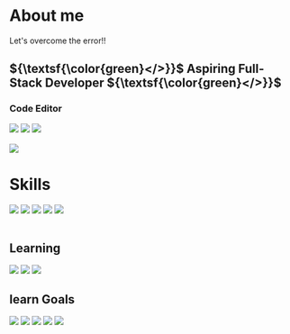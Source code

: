 <h1>About me</h1>
<p>Let's overcome the error!!</p> 

<h2>${\textsf{\color{green}&lt;&#47;&gt;}}$ Aspiring Full-Stack Developer ${\textsf{\color{green}&lt;&#47;&gt;}}$</h2>


<h3>Code Editor</h3>
<div><img src="https://img.shields.io/badge/vscode-007ACC.svg?style=for-the-badge&logo=visualstudiocode&logoColor=white" /> <img src="https://img.shields.io/badge/intellij-FF0A67.svg?style=for-the-badge&logo=intellijidea&logoColor=white"/> <img src="https://img.shields.io/badge/Notepad++-339933.svg?style=for-the-badge&logo=notepad%2b%2b&logoColor=white">

</div>
<br>
<img src="https://github-readme-stats.vercel.app/api?username=XII1071&show_icons=true&theme=ambient_gradient">
<h1>Skills</h1>
<div><img src="https://img.shields.io/badge/Html5-E34F26.svg?style=for-the-badge&logo=html5&logoColor=white" /> <img src="https://img.shields.io/badge/CSS3-1572B6.svg?style=for-the-badge&logo=css3&logoColor=white" /> <img src="https://img.shields.io/badge/JavaScript-F7DF1E.svg?style=for-the-badge&logo=JavaScript&logoColor=black" /> <img src="https://img.shields.io/badge/figma-abd2ff.svg?style=for-the-badge&logo=figma&logoColor=white" /> 
<img src="https://img.shields.io/badge/Oracle-F80000.svg?style=for-the-badge&logo=Oracle&logoColor=white" /></div>
<br>
<div>
<h2>Learning</h2>

 <img src= "https://img.shields.io/badge/spring-%236DB33F.svg?style=for-the-badge&logo=spring&logoColor=white" />
 <img src= "https://img.shields.io/badge/mysql-4479A1.svg?style=for-the-badge&logo=mysql&logoColor=white"/>  <img src="https://img.shields.io/badge/Java-ED8B00?style=for-the-badge&logo=coffeescript&logoColor=white"/> 
 
<br>

 
</div>



<h2>learn Goals</h2>
<div><img src="https://img.shields.io/badge/React-31A8FF?logo=react&logoColor=white&style=for-the-badge" /> <img src="https://img.shields.io/badge/Node.js-339933.svg?style=for-the-badge&logo=nodedotjs&logoColor=white" /> <img src="https://img.shields.io/badge/TypeScript-3178C6.svg?style=for-the-badge&logo=typescript&logoColor=black" />
 <img src="https://img.shields.io/badge/flutter-02569B.svg?style=for-the-badge&logo=flutter&logoColor=white" />


<img src= "https://img.shields.io/badge/Next-666666?style=for-the-badge&logo=next.js&logoColor=white"/>
</div>
